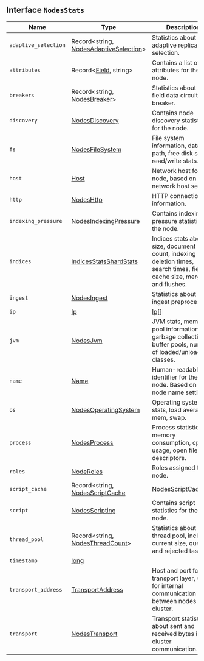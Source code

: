 ## Interface `NodesStats`

| Name | Type | Description |
| - | - | - |
| `adaptive_selection` | Record<string, [NodesAdaptiveSelection](./NodesAdaptiveSelection.md)> | Statistics about adaptive replica selection. |
| `attributes` | Record<[Field](./Field.md), string> | Contains a list of attributes for the node. |
| `breakers` | Record<string, [NodesBreaker](./NodesBreaker.md)> | Statistics about the field data circuit breaker. |
| `discovery` | [NodesDiscovery](./NodesDiscovery.md) | Contains node discovery statistics for the node. |
| `fs` | [NodesFileSystem](./NodesFileSystem.md) | File system information, data path, free disk space, read/write stats. |
| `host` | [Host](./Host.md) | Network host for the node, based on the network host setting. |
| `http` | [NodesHttp](./NodesHttp.md) | HTTP connection information. |
| `indexing_pressure` | [NodesIndexingPressure](./NodesIndexingPressure.md) | Contains indexing pressure statistics for the node. |
| `indices` | [IndicesStatsShardStats](./IndicesStatsShardStats.md) | Indices stats about size, document count, indexing and deletion times, search times, field cache size, merges and flushes. |
| `ingest` | [NodesIngest](./NodesIngest.md) | Statistics about ingest preprocessing. |
| `ip` | [Ip](./Ip.md) | [Ip](./Ip.md)[] | IP address and port for the node. |
| `jvm` | [NodesJvm](./NodesJvm.md) | JVM stats, memory pool information, garbage collection, buffer pools, number of loaded/unloaded classes. |
| `name` | [Name](./Name.md) | Human-readable identifier for the node. Based on the node name setting. |
| `os` | [NodesOperatingSystem](./NodesOperatingSystem.md) | Operating system stats, load average, mem, swap. |
| `process` | [NodesProcess](./NodesProcess.md) | Process statistics, memory consumption, cpu usage, open file descriptors. |
| `roles` | [NodeRoles](./NodeRoles.md) | Roles assigned to the node. |
| `script_cache` | Record<string, [NodesScriptCache](./NodesScriptCache.md) | [NodesScriptCache](./NodesScriptCache.md)[]> | &nbsp; |
| `script` | [NodesScripting](./NodesScripting.md) | Contains script statistics for the node. |
| `thread_pool` | Record<string, [NodesThreadCount](./NodesThreadCount.md)> | Statistics about each thread pool, including current size, queue and rejected tasks. |
| `timestamp` | [long](./long.md) | &nbsp; |
| `transport_address` | [TransportAddress](./TransportAddress.md) | Host and port for the transport layer, used for internal communication between nodes in a cluster. |
| `transport` | [NodesTransport](./NodesTransport.md) | Transport statistics about sent and received bytes in cluster communication. |
